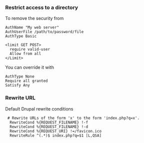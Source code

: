 ### Restrict access to a directory

To remove the security from 
```
AuthName "My web server"
AuthUserFile /path/to/password/file
AuthType Basic

<limit GET POST>
  require valid-user
  Allow from all
</Limit>
```

You can override it with 
````
AuthType None
Require all granted
Satisfy Any
````

### Rewrite URL 

Default Drupal rewrite conditions
````
 # Rewrite URLs of the form 'x' to the form 'index.php?q=x'.
  RewriteCond %{REQUEST_FILENAME} !-f
  RewriteCond %{REQUEST_FILENAME} !-d
  RewriteCond %{REQUEST_URI} !=/favicon.ico
  RewriteRule ^(.*)$ index.php?q=$1 [L,QSA]
````
